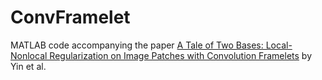 # ConvFramelet
MATLAB code accompanying the paper [A Tale of Two Bases: Local-Nonlocal Regularization on Image Patches with Convolution Framelets](https://epubs.siam.org/doi/abs/10.1137/16M1091447) by Yin et al.
